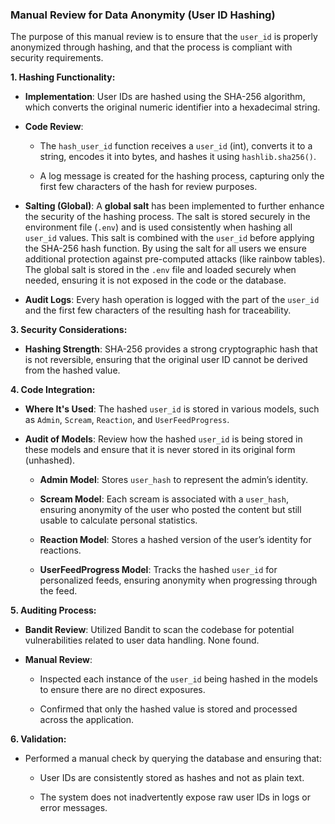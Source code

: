 ### **Manual Review for Data Anonymity (User ID Hashing)**

The purpose of this manual review is to ensure that the `user_id` is properly anonymized through hashing, and that the process is compliant with security requirements.

**1. Hashing Functionality:**

* **Implementation**: User IDs are hashed using the SHA-256 algorithm, which converts the original numeric identifier into a hexadecimal string.

* **Code Review**:

  * The `hash_user_id` function receives a `user_id` (int), converts it to a string, encodes it into bytes, and hashes it using `hashlib.sha256()`.

  * A log message is created for the hashing process, capturing only the first few characters of the hash for review purposes.

* **Salting (Global)**:
  A **global salt** has been implemented to further enhance the security of the hashing process. The salt is stored securely in the environment file (`.env`) and is used consistently when hashing all `user_id` values. This salt is combined with the `user_id` before applying the SHA-256 hash function. By using the salt for all users we ensure additional protection against pre-computed attacks (like rainbow tables). The global salt is stored in the `.env` file and loaded securely when needed, ensuring it is not exposed in the code or the database.

* **Audit Logs**: Every hash operation is logged with the part of the `user_id` and the first few characters of the resulting hash for traceability.

**3. Security Considerations:**

* **Hashing Strength**: SHA-256 provides a strong cryptographic hash that is not reversible, ensuring that the original user ID cannot be derived from the hashed value.

**4. Code Integration:**

* **Where It's Used**: The hashed `user_id` is stored in various models, such as `Admin`, `Scream`, `Reaction`, and `UserFeedProgress`.

* **Audit of Models**: Review how the hashed `user_id` is being stored in these models and ensure that it is never stored in its original form (unhashed).

  * **Admin Model**: Stores `user_hash` to represent the admin’s identity.

  * **Scream Model**: Each scream is associated with a `user_hash`, ensuring anonymity of the user who posted the content but still usable to calculate personal statistics.

  * **Reaction Model**: Stores a hashed version of the user’s identity for reactions.

  * **UserFeedProgress Model**: Tracks the hashed `user_id` for personalized feeds, ensuring anonymity when progressing through the feed.

**5. Auditing Process:**

* **Bandit Review**: Utilized Bandit to scan the codebase for potential vulnerabilities related to user data handling. None found.

* **Manual Review**:

  * Inspected each instance of the `user_id` being hashed in the models to ensure there are no direct exposures.

  * Confirmed that only the hashed value is stored and processed across the application.

**6. Validation:**

* Performed a manual check by querying the database and ensuring that:

  * User IDs are consistently stored as hashes and not as plain text.

  * The system does not inadvertently expose raw user IDs in logs or error messages.
